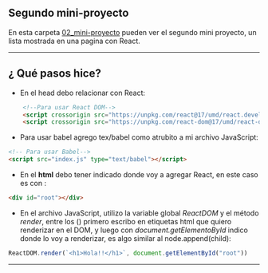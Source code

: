 ## Segundo mini-proyecto

En esta carpeta [02_mini-proyecto](https://github.com/eugenia1984/react-varios-cursos/tree/main/03_scrimba/02_mini-proyecto) pueden ver el segundo mini proyecto, un lista mostrada en una pagina con React.


---

## ¿ Qué pasos hice?

- En el head debo relacionar con React:
```html
    <!--Para usar React DOM-->
    <script crossorigin src="https://unpkg.com/react@17/umd/react.development.js"></script>
    <script crossorigin src="https://unpkg.com/react-dom@17/umd/react-dom.development.js"></script>
```

- Para usar babel agrego tex/babel como atrubito a mi archivo JavaScript:

```html
<!-- Para usar Babel-->
<script src="index.js" type="text/babel"></script>
```

- En el **html** debo tener indicado donde voy a agregar React, en este caso es con :
 ```html 
<div id="root"></div>
```

- En el archivo JavaScript, utilizo la variable global *ReactDOM* y el método *render*, entre los () primero escribo en etiquetas html que quiero renderizar en el DOM, y luego con *document.getElementoById* indico donde lo voy a renderizar, es algo similar al node.append(child):

```JavaScript
ReactDOM.render(`<h1>Hola!!</h1>`, document.getElementById("root"))
```

---
